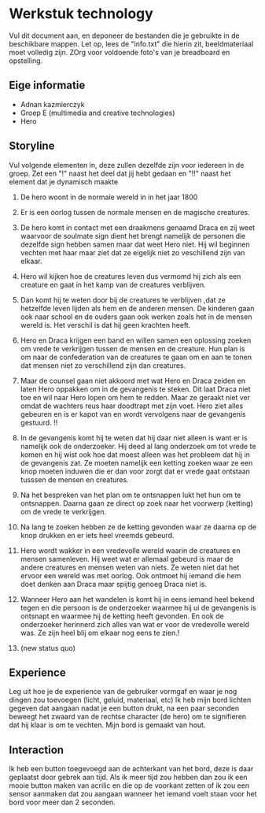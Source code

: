 # Werkstuk technology

Vul dit document aan, en deponeer de bestanden die je gebruikte in de beschikbare mappen. Let op, lees de "info.txt" die hierin zit, beeldmateriaal moet volledig zijn. ZOrg voor voldoende foto's van je breadboard en opstelling.


## Eige informatie

- Adnan kazmierczyk
- Groep E (multimedia and creative technologies)
- Hero


## Storyline 

Vul volgende elementen in, deze zullen dezelfde zijn voor iedereen in de groep. Zet een "!" naast het deel dat jij hebt gedaan en "!!" naast het element dat je dynamisch maakte

1. De hero woont in de normale wereld in in het jaar 1800

2. Er is een oorlog tussen de normale mensen en de magische creatures.

3. De hero komt in contact met een draakmens genaamd Draca en zij weet waarvoor de soulmate sign dient het brengt namelijk de personen die dezelfde sign hebben samen maar dat weet Hero niet. Hij wil beginnen vechten met haar maar ziet dat ze eigelijk niet zo veschillend zijn van elkaar.

4. Hero wil kijken hoe de creatures leven dus vermomd hij zich als een creature en gaat in het kamp van de creatures verblijven. 
5. Dan komt hij te weten door bij de creatures te verblijven ,dat ze hetzelfde leven lijden als hem en de anderen mensen. De kinderen gaan ook naar school en de ouders gaan ook werken zoals het in de mensen wereld is. Het verschil is dat hij geen krachten heeft. 

6. Hero en Draca krijgen een band en willen samen een oplossing zoeken om vrede te verkrijgen tussen de mensen en de creature. Hun plan is om naar de confederation van de creatures te gaan om en aan te tonen dat mensen niet zo verschillend zijn dan creatures.
7. Maar de counsel gaan niet akkoord met wat Hero en Draca zeiden en laten Hero oppakken om in de gevangenis te steken. Dit laat Draca niet toe en wil naar Hero lopen om hem te redden. Maar ze geraakt niet ver omdat de wachters reus haar doodtrapt met zijn voet. Hero ziet alles gebeuren en is er kapot van en wordt vervolgens naar de gevangenis gestuurd. !!

8. In de gevangenis komt hij te weten dat hij daar niet alleen is want er is namelijk ook de onderzoeker. Hij deed al lang onderzoek om tot vrede te komen en hij wist ook hoe dat moest alleen was het probleem dat hij in de gevangenis zat. Ze moeten namelijk een ketting zoeken waar ze een knop moeten induwen die er dan voor zorgt dat er vrede gaat ontstaan tusssen de mensen en creatures.

9. Na het bespreken van het plan om te ontsnappen lukt het hun om te ontsnappen. Daarna gaan ze direct op zoek naar het voorwerp (ketting) om de vrede te verkrijgen.

10. Na lang te zoeken hebben ze de ketting gevonden waar ze daarna op de knop drukken en er iets heel vreemds gebeurd. 

11. Hero wordt wakker in een vredevolle wereld waarin de creatures en mensen samenleven. Hij weet wat er allemaal gebeurd is maar de andere creatures en mensen weten van niets. Ze weten niet dat het ervoor een wereld was met oorlog. Ook ontmoet hij iemand die hem doet denken aan Draca maar spijtig genoeg Draca niet is. 

12. Wanneer Hero aan het wandelen is komt hij in eens iemand heel bekend tegen en die persoon is de onderzoeker waarmee hij ui de gevangenis is ontsnapt en waarmee hij de ketting heeft gevonden. En ook de onderzoeker herinnerd zich alles van wat er voor de vredevolle wereld was. Ze zijn heel blij om elkaar nog eens te zien.!

13. (new status quo)

## Experience

Leg uit hoe je de experience van de gebruiker vormgaf en waar je nog dingen zou toevoegen (licht, geluid, materiaal, etc)
Ik heb mijn bord lichten gegeven dat aangaan nadat je een button drukt, na een paar seconden beweegt het zwaard van de rechtse character (de hero) om te signifieren dat hij klaar is om te vechten. Mijn bord is gemaakt van hout.

## Interaction

Ik heb een button toegevoegd aan de achterkant van het bord, deze is daar geplaatst door gebrek aan tijd. Als ik meer tijd zou hebben dan zou ik een mooie button maken 
van acrilic en die op de voorkant zetten of ik zou een sensor aanmaken dat zou aangaan wanneer het iemand voelt staan voor het bord voor meer dan 2 seconden.




